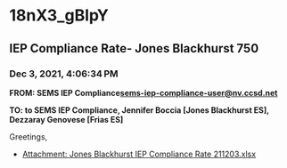 # 18nX3_gBlpY
## IEP Compliance Rate- Jones Blackhurst 750
### Dec 3, 2021, 4:06:34 PM
**FROM: SEMS IEP Compliance<sems-iep-compliance-user@nv.ccsd.net>**

**TO: to SEMS IEP Compliance, Jennifer Boccia [Jones Blackhurst ES], Dezzaray Genovese [Frias ES]**


Greetings,  





* [Attachment: Jones Blackhurst IEP Compliance Rate 211203.xlsx](18nX3_gBlpY-attachment-1.xlsx)
